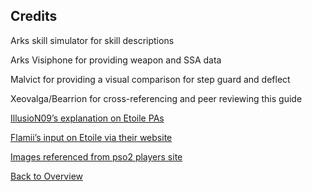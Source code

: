 ## Credits

Arks skill simulator for skill descriptions

Arks Visiphone for providing weapon and SSA data

Malvict for providing a visual comparison for step guard and deflect 

Xeovalga/Bearrion for cross-referencing and peer reviewing this guide 

[IllusioN09’s explanation on Etoile PAs](https://www.youtube.com/watch?v=UY7Rt0gskIQ)

[Flamii’s input on Etoile via their website](https://flamii.wordpress.com/etoile-pas/) 

[Images referenced from pso2 players site](http://pso2.jp/players/update/20191218/01) 

[Back to Overview](New-Repo/index.md)

